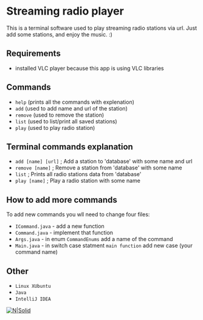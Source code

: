 # Streaming radio player

This is a terminal software used to play streaming radio stations via url. Just add some stations, and enjoy the music. :)

## Requirements
- installed VLC player because this app is using VLC libraries
    
## Commands
- ```help``` (prints all the commands with explenation)
- ```add``` (used to add name and url of the station)
- ```remove``` (used to remove the station)
- ```list``` (used to list/print all saved stations)
- ```play``` (used to play radio station)
    
## Terminal commands explanation      
- ```add [name] [url]``` ; Add a station to 'database' with some name and url
- ```remove [name]``` ; Remove a station from 'database' with some name
- ```list``` ; Prints all radio stations data from 'database'
- ```play [name]``` ; Play a radio station with some name

## How to add more commands
To add new commands you wll need to change four files:
- ```ICommand.java``` - add a new function
- ```Command.java``` - implement that function
- ```Args.java``` - in enum ```CommandEnums``` add a name of the command
- ```Main.java``` - in switch case statment ```main function``` add new case (your command name)

## Other
- ```Linux XUbuntu```
- ```Java```
- ```IntelliJ IDEA```

[![N|Solid](http://www.blogworld.com/wp-content/uploads/2009/04/linkedin-logo.jpg)](https://rs.linkedin.com/in/nemanjapetrovic1994)
